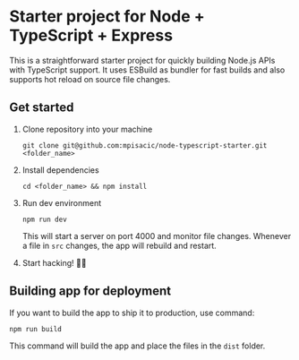 # Starter project for Node + TypeScript + Express

This is a straightforward starter project for quickly building Node.js APIs with TypeScript support. It uses ESBuild as bundler for fast builds and also supports hot reload on source file changes.

## Get started

1. Clone repository into your machine

   ```
   git clone git@github.com:mpisacic/node-typescript-starter.git <folder_name>
   ```

2. Install dependencies

   ```
   cd <folder_name> && npm install
   ```

3. Run dev environment

   ```
   npm run dev
   ```

   This will start a server on port 4000 and monitor file changes. Whenever a file in `src` changes, the app will rebuild and restart.

4. Start hacking! 👨‍💻

## Building app for deployment

If you want to build the app to ship it to production, use command:

```
npm run build
```

This command will build the app and place the files in the `dist` folder.
